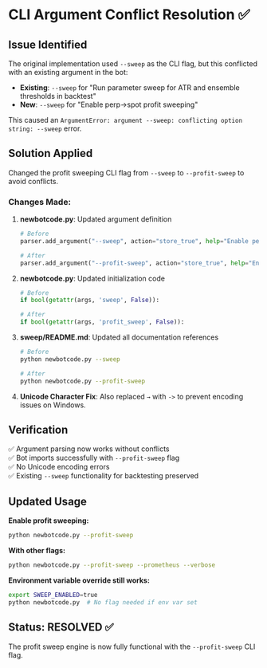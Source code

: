 # CLI Argument Conflict Resolution ✅

## Issue Identified
The original implementation used `--sweep` as the CLI flag, but this conflicted with an existing argument in the bot:
- **Existing**: `--sweep` for "Run parameter sweep for ATR and ensemble thresholds in backtest"
- **New**: `--sweep` for "Enable perp→spot profit sweeping"

This caused an `ArgumentError: argument --sweep: conflicting option string: --sweep` error.

## Solution Applied
Changed the profit sweeping CLI flag from `--sweep` to `--profit-sweep` to avoid conflicts.

### Changes Made:

1. **newbotcode.py**: Updated argument definition
   ```python
   # Before
   parser.add_argument("--sweep", action="store_true", help="Enable perp→spot profit sweeping...")
   
   # After  
   parser.add_argument("--profit-sweep", action="store_true", help="Enable perp->spot profit sweeping...")
   ```

2. **newbotcode.py**: Updated initialization code
   ```python
   # Before
   if bool(getattr(args, 'sweep', False)):
   
   # After
   if bool(getattr(args, 'profit_sweep', False)):
   ```

3. **sweep/README.md**: Updated all documentation references
   ```bash
   # Before
   python newbotcode.py --sweep
   
   # After
   python newbotcode.py --profit-sweep
   ```

4. **Unicode Character Fix**: Also replaced `→` with `->` to prevent encoding issues on Windows.

## Verification
✅ Argument parsing now works without conflicts  
✅ Bot imports successfully with `--profit-sweep` flag  
✅ No Unicode encoding errors  
✅ Existing `--sweep` functionality for backtesting preserved  

## Updated Usage

**Enable profit sweeping:**
```bash
python newbotcode.py --profit-sweep
```

**With other flags:**
```bash
python newbotcode.py --profit-sweep --prometheus --verbose
```

**Environment variable override still works:**
```bash
export SWEEP_ENABLED=true
python newbotcode.py  # No flag needed if env var set
```

## Status: RESOLVED ✅

The profit sweep engine is now fully functional with the `--profit-sweep` CLI flag.

